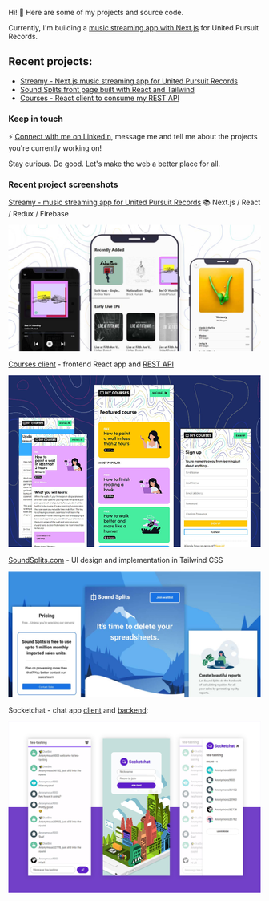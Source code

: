 Hi! :monocle_face:
Here are some of my projects and source code. 

Currently, I'm building a [music streaming app with Next.js](https://github.com/xyeres/streamy) for United Pursuit Records.

## Recent projects: 
- [Streamy - Next.js music streaming app for United Pursuit Records](https://github.com/xyeres/streamy)
- [Sound Splits front page built with React and Tailwind](https://github.com/mallocked/splits-landing)
- [Courses - React client to consume my REST API](https://github.com/xyeres/courses-client)

### Keep in touch
⚡ [Connect with me on LinkedIn](https://www.linkedin.com/in/mxcarr/), message me and tell me about the projects you're currently working on!

Stay curious. Do good. Let's make the web a better place for all.

### Recent project screenshots
[Streamy - music streaming app for United Pursuit Records](https://github.com/xyeres/streamy)  📚  Next.js / React / Redux / Firebase

[![](./screen-streamy.jpg)](https://github.com/xyeres/streamy)

[Courses client](https://github.com/xyeres/courses-client) - frontend React app and [REST API](https://github.com/xyeres/courses-api)

[![](./screen-diy-courses.jpg)](https://github.com/xyeres/courses-client)

[SoundSplits.com](https://github.com/mallocked/splits-landing) - UI design and implementation in Tailwind CSS

[![](./screen-soundsplits.jpg)](https://github.com/mallocked/splits-landing)

Socketchat - chat app [client](https://github.com/xyeres/socketchat-client) and [backend](https://github.com/xyeres/socketchat-server):

[![](./screen-feature-md.png)](https://github.com/xyeres/socketchat-client)
